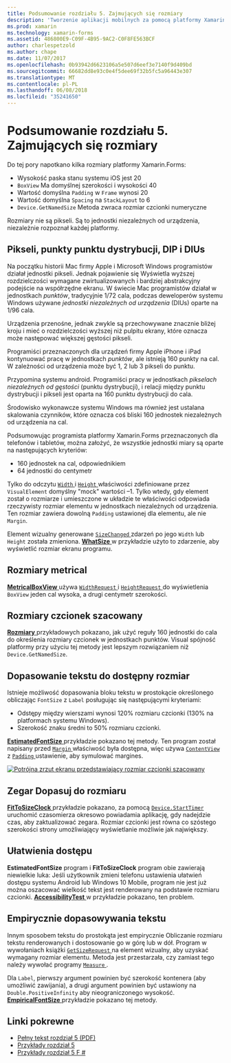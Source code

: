 ```yaml
---
title: Podsumowanie rozdziału 5. Zajmujących się rozmiary
description: 'Tworzenie aplikacji mobilnych za pomocą platformy Xamarin.Forms: Podsumowanie rozdziału 5. Zajmujących się rozmiary'
ms.prod: xamarin
ms.technology: xamarin-forms
ms.assetid: 486800E9-C09F-4B95-9AC2-C0F8FE563BCF
author: charlespetzold
ms.author: chape
ms.date: 11/07/2017
ms.openlocfilehash: 0b93942d6623106a5e507d6eef3e7140f9d409bd
ms.sourcegitcommit: 66682dd8e93c0e4f5dee69f32b5fc5a96443e307
ms.translationtype: MT
ms.contentlocale: pl-PL
ms.lasthandoff: 06/08/2018
ms.locfileid: "35241650"
---
```

# <a name="summary-of-chapter-5-dealing-with-sizes"></a>Podsumowanie rozdziału 5. Zajmujących się rozmiary

Do tej pory napotkano kilka rozmiary platformy Xamarin.Forms:

- Wysokość paska stanu systemu iOS jest 20
- `BoxView` Ma domyślnej szerokości i wysokości 40
- Wartość domyślna `Padding` w `Frame` wynosi 20
- Wartość domyślna `Spacing` na `StackLayout` to 6
- `Device.GetNamedSize` Metoda zwraca rozmiar czcionki numeryczne

Rozmiary nie są pikseli. Są to jednostki niezależnych od urządzenia, niezależnie rozpoznał każdej platformy.

## <a name="pixels-points-dps-dips-and-dius"></a>Pikseli, punkty punktu dystrybucji, DIP i DIUs

Na początku historii Mac firmy Apple i Microsoft Windows programistów działał jednostki pikseli. Jednak pojawienie się Wyświetla wyższej rozdzielczości wymagane zwirtualizowanych i bardziej abstrakcyjny podejście na współrzędne ekranu. W świecie Mac programistów działał w jednostkach *punktów*, tradycyjnie 1/72 cala, podczas deweloperów systemu Windows używane *jednostki niezależnych od urządzenia* (DIUs) oparte na 1/96 cala.

Urządzenia przenośne, jednak zwykle są przechowywane znacznie bliżej kroju i mieć o rozdzielczości wyższej niż pulpitu ekrany, które oznacza może następować większej gęstości pikseli.

Programiści przeznaczonych dla urządzeń firmy Apple iPhone i iPad kontynuować pracę w jednostkach *punktów*, ale istnieją 160 punkty na cal. W zależności od urządzenia może być 1, 2 lub 3 pikseli do punktu.

Przypomina systemu android. Programiści pracy w jednostkach *pikselach niezależnych od gęstości* (punktu dystrybucji), i relacji między punktu dystrybucji i pikseli jest oparta na 160 punktu dystrybucji do cala.

Środowisko wykonawcze systemu Windows ma również jest ustalana skalowania czynników, które oznacza coś bliski 160 jednostek niezależnych od urządzenia na cal.

Podsumowując programista platformy Xamarin.Forms przeznaczonych dla telefonów i tabletów, można założyć, że wszystkie jednostki miary są oparte na następujących kryteriów:

- 160 jednostek na cal, odpowiednikiem
- 64 jednostki do centymetr

Tylko do odczytu [ `Width` ](https://developer.xamarin.com/api/property/Xamarin.Forms.VisualElement.Width/) i [ `Height` ](https://developer.xamarin.com/api/property/Xamarin.Forms.VisualElement.Height/) właściwości zdefiniowane przez `VisualElement` domyślny "mock" wartości &ndash;1. Tylko wtedy, gdy element został o rozmiarze i umieszczone w układzie te właściwości odpowiada rzeczywisty rozmiar elementu w jednostkach niezależnych od urządzenia. Ten rozmiar zawiera dowolną `Padding` ustawionej dla elementu, ale nie `Margin`.

Element wizualny generowane [ `SizeChanged` ](https://developer.xamarin.com/api/event/Xamarin.Forms.VisualElement.SizeChanged/) zdarzeń po jego `Width` lub `Height` została zmieniona. [ **WhatSize** ](https://github.com/xamarin/xamarin-forms-book-samples/tree/master/Chapter05/WhatSize) w przykładzie użyto to zdarzenie, aby wyświetlić rozmiar ekranu programu.

## <a name="metrical-sizes"></a>Rozmiary metrical

[ **MetricalBoxView** ](https://github.com/xamarin/xamarin-forms-book-samples/tree/master/Chapter05/MetricalBoxView) używa [ `WidthRequest` ](https://developer.xamarin.com/api/property/Xamarin.Forms.VisualElement.WidthRequest/) i [ `HeightRequest` ](https://developer.xamarin.com/api/property/Xamarin.Forms.VisualElement.HeightRequest/) do wyświetlenia `BoxView` jeden cal wysoka, a drugi centymetr szerokości.

## <a name="estimated-font-sizes"></a>Rozmiary czcionek szacowany

[ **Rozmiary** ](https://github.com/xamarin/xamarin-forms-book-samples/tree/master/Chapter05/FontSizes) przykładowych pokazano, jak użyć reguły 160 jednostki do cala do określenia rozmiary czcionek w jednostkach punktów. Visual spójność platformy przy użyciu tej metody jest lepszym rozwiązaniem niż `Device.GetNamedSize`.

## <a name="fitting-text-to-available-size"></a>Dopasowanie tekstu do dostępny rozmiar

Istnieje możliwość dopasowania bloku tekstu w prostokącie określonego obliczając `FontSize` z `Label` posługując się następującymi kryteriami:

- Odstępy między wierszami wynosi 120% rozmiaru czcionki (130% na platformach systemu Windows).
- Szerokość znaku średni to 50% rozmiaru czcionki.

[ **EstimatedFontSize** ](https://github.com/xamarin/xamarin-forms-book-samples/tree/master/Chapter05/EstimatedFontSize) przykładzie pokazano tej metody. Ten program został napisany przed [ `Margin` ](https://developer.xamarin.com/api/property/Xamarin.Forms.View.Margin/) właściwość była dostępna, więc używa [ `ContentView` ](https://developer.xamarin.com/api/type/Xamarin.Forms.ContentView/) z [ `Padding` ](https://developer.xamarin.com/api/property/Xamarin.Forms.Layout.Padding/) ustawienie, aby symulować margines.

[![Potrójna zrzut ekranu przedstawiający rozmiar czcionki szacowany](images/ch05fg07-small.png "tekst Dopasuj do rozmiaru dostępne")](images/ch05fg07-large.png#lightbox "tekst Dopasuj do rozmiaru dostępne")

## <a name="a-fit-to-size-clock"></a>Zegar Dopasuj do rozmiaru

[ **FitToSizeClock** ](https://github.com/xamarin/xamarin-forms-book-samples/tree/master/Chapter05/FitToSizeClock) przykładzie pokazano, za pomocą [ `Device.StartTimer` ](https://developer.xamarin.com/api/member/Xamarin.Forms.Device.StartTimer/p/System.TimeSpan/System.Func%7BSystem.Boolean%7D/) uruchomić czasomierza okresowo powiadamia aplikację, gdy nadejdzie czas, aby zaktualizować zegara. Rozmiar czcionki jest równa co szóstego szerokości strony umożliwiający wyświetlanie możliwie jak największy.

## <a name="accessibility-issues"></a>Ułatwienia dostępu

**EstimatedFontSize** program i **FitToSizeClock** program obie zawierają niewielkie luka: Jeśli użytkownik zmieni telefonu ustawienia ułatwień dostępu systemu Android lub Windows 10 Mobile, program nie jest już można oszacować wielkość tekst jest renderowany na podstawie rozmiaru czcionki. [ **AccessibilityTest** ](https://github.com/xamarin/xamarin-forms-book-samples/tree/master/Chapter05/AccessibilityTest) w przykładzie pokazano, ten problem.

## <a name="empirically-fitting-text"></a>Empirycznie dopasowywania tekstu

Innym sposobem tekstu do prostokąta jest empirycznie Obliczanie rozmiaru tekstu renderowanych i dostosowanie go w górę lub w dół. Program w wywołaniach książki [ `GetSizeRequest` ](https://developer.xamarin.com/api/member/Xamarin.Forms.VisualElement.GetSizeRequest/p/System.Double/System.Double/) na element wizualny, aby uzyskać wymagany rozmiar elementu. Metoda jest przestarzała, czy zamiast tego należy wywołać programy [ `Measure` ](https://developer.xamarin.com/api/member/Xamarin.Forms.VisualElement.Measure/p/System.Double/System.Double/Xamarin.Forms.MeasureFlags/).

Dla `Label`, pierwszy argument powinien być szerokość kontenera (aby umożliwić zawijania), a drugi argument powinien być ustawiony na `Double.PositiveInfinity` aby nieograniczonego wysokość. [ **EmpiricalFontSize** ](https://github.com/xamarin/xamarin-forms-book-samples/tree/master/Chapter05/EmpiricalFontSize) przykładzie pokazano tej metody.



## <a name="related-links"></a>Linki pokrewne

- [Pełny tekst rozdział 5 (PDF)](https://download.xamarin.com/developer/xamarin-forms-book/XamarinFormsBook-Ch05-Apr2016.pdf)
- [Przykłady rozdział 5](https://github.com/xamarin/xamarin-forms-book-samples/tree/master/Chapter05)
- [Przykłady rozdział 5 F #](https://github.com/xamarin/xamarin-forms-book-samples/tree/master/Chapter05/FS)
